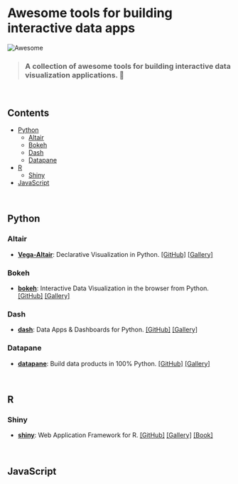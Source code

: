 # Awesome tools for building interactive data apps

![Awesome](https://cdn.rawgit.com/sindresorhus/awesome/d7305f38d29fed78fa85652e3a63e154dd8e8829/media/badge.svg)

> ### A collection of awesome tools for building interactive data visualization applications. :tada:

<br>

## Contents
- [Python](#python)
    - [Altair](#altair)
    - [Bokeh](#bokeh)
    - [Dash](#dash)
    - [Datapane](#datapane)
- [R](#r)
    - [Shiny](#shiny)
- [JavaScript](#javascript)

<br>

## Python

### Altair
- [**Vega-Altair**](https://altair-viz.github.io/): Declarative Visualization in Python. [[GitHub]](https://github.com/altair-viz/altair) [[Gallery]](https://altair-viz.github.io/gallery/)

### Bokeh
- [**bokeh**](https://bokeh.org/): Interactive Data Visualization in the browser from Python. [[GitHub]](https://github.com/bokeh/bokeh) [[Gallery]](https://docs.bokeh.org/en/latest/docs/gallery.html)

### Dash
- [**dash**](https://plotly.com/dash): Data Apps & Dashboards for Python. [[GitHub]](https://github.com/plotly/dash) [[Gallery]](https://plotly.com/examples/)

### Datapane
- [**datapane**](https://datapane.com/): Build data products in 100% Python. [[GitHub]](https://github.com/datapane) [[Gallery]](https://datapane.com/gallery)

<br>

## R

### Shiny
- [**shiny**](https://cran.r-project.org/web/packages/shiny/): Web Application Framework for R. [[GitHub]](https://github.com/rstudio/shiny) [[Gallery]](https://shiny.rstudio.com/gallery/) [[Book]](https://mastering-shiny.org/)

<br>

## JavaScript
